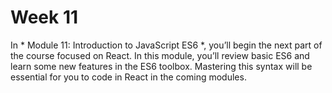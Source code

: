 # Week 11

In * Module 11:  Introduction to JavaScript ES6 *, you’ll begin the next part of the course focused on React. In this module, you’ll review basic ES6 and learn some new features in the ES6 toolbox. Mastering this syntax will be essential for you to code in React in the coming modules.